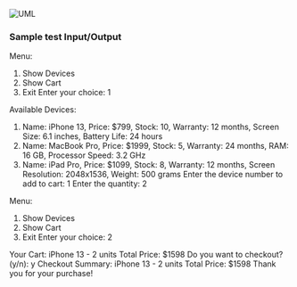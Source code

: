 
![UML](https://github.com/user-attachments/assets/9d4b397d-7586-4ab0-b023-897d30b2fc82)




### Sample test Input/Output
Menu:
1. Show Devices
2. Show Cart
3. Exit
Enter your choice: 1

Available Devices:
1. Name: iPhone 13, Price: $799, Stock: 10, Warranty: 12 months, Screen Size: 6.1 inches, Battery Life: 24 hours
2. Name: MacBook Pro, Price: $1999, Stock: 5, Warranty: 24 months, RAM: 16 GB, Processor Speed: 3.2 GHz
3. Name: iPad Pro, Price: $1099, Stock: 8, Warranty: 12 months, Screen Resolution: 2048x1536, Weight: 500 grams
Enter the device number to add to cart: 1
Enter the quantity: 2

Menu:
1. Show Devices
2. Show Cart
3. Exit
Enter your choice: 2

Your Cart:
iPhone 13 - 2 units
Total Price: $1598
Do you want to checkout? (y/n): y
Checkout Summary:
iPhone 13 - 2 units
Total Price: $1598
Thank you for your purchase!



